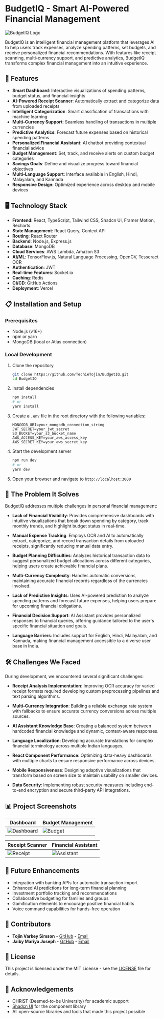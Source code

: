 # BudgetIQ - Smart AI-Powered Financial Management

![BudgetIQ Logo](https://raw.githubusercontent.com/TechieTojin/BudgetIQ/main/public/logo.png)

BudgetIQ is an intelligent financial management platform that leverages AI to help users track expenses, analyze spending patterns, set budgets, and receive personalized financial recommendations. With features like receipt scanning, multi-currency support, and predictive analytics, BudgetIQ transforms complex financial management into an intuitive experience.

## 🌟 Features

- **Smart Dashboard**: Interactive visualizations of spending patterns, budget status, and financial insights
- **AI-Powered Receipt Scanner**: Automatically extract and categorize data from uploaded receipts
- **Intelligent Categorization**: Smart classification of transactions with machine learning
- **Multi-Currency Support**: Seamless handling of transactions in multiple currencies
- **Predictive Analytics**: Forecast future expenses based on historical spending patterns
- **Personalized Financial Assistant**: AI chatbot providing contextual financial advice
- **Budget Management**: Set, track, and receive alerts on custom budget categories
- **Savings Goals**: Define and visualize progress toward financial objectives
- **Multi-Language Support**: Interface available in English, Hindi, Malayalam, and Kannada
- **Responsive Design**: Optimized experience across desktop and mobile devices

## 🖥️ Technology Stack

- **Frontend**: React, TypeScript, Tailwind CSS, Shadcn UI, Framer Motion, Recharts
- **State Management**: React Query, Context API
- **Routing**: React Router
- **Backend**: Node.js, Express.js
- **Database**: MongoDB
- **Cloud Services**: AWS Lambda, Amazon S3
- **AI/ML**: TensorFlow.js, Natural Language Processing, OpenCV, Tesseract OCR
- **Authentication**: JWT
- **Real-time Features**: Socket.io
- **Caching**: Redis
- **CI/CD**: GitHub Actions
- **Deployment**: Vercel

## 📋 Installation and Setup

### Prerequisites

- Node.js (v16+)
- npm or yarn
- MongoDB (local or Atlas connection)

### Local Development

1. Clone the repository
   ```bash
   git clone https://github.com/TechieTojin/BudgetIQ.git
   cd BudgetIQ
   ```

2. Install dependencies
   ```bash
   npm install
   # or
   yarn install
   ```

3. Create a `.env` file in the root directory with the following variables:
   ```
   MONGODB_URI=your_mongodb_connection_string
   JWT_SECRET=your_jwt_secret
   S3_BUCKET=your_s3_bucket_name
   AWS_ACCESS_KEY=your_aws_access_key
   AWS_SECRET_KEY=your_aws_secret_key
   ```

4. Start the development server
   ```bash
   npm run dev
   # or
   yarn dev
   ```

5. Open your browser and navigate to `http://localhost:3000`

## 🤝 The Problem It Solves

BudgetIQ addresses multiple challenges in personal financial management:

- **Lack of Financial Visibility**: Provides comprehensive dashboards with intuitive visualizations that break down spending by category, track monthly trends, and highlight budget status in real-time.

- **Manual Expense Tracking**: Employs OCR and AI to automatically extract, categorize, and record transaction details from uploaded receipts, significantly reducing manual data entry.

- **Budget Planning Difficulties**: Analyzes historical transaction data to suggest personalized budget allocations across different categories, helping users create achievable financial plans.

- **Multi-Currency Complexity**: Handles automatic conversions, maintaining accurate financial records regardless of the currencies involved.

- **Lack of Predictive Insights**: Uses AI-powered prediction to analyze spending patterns and forecast future expenses, helping users prepare for upcoming financial obligations.

- **Financial Decision Support**: AI Assistant provides personalized responses to financial queries, offering guidance tailored to the user's specific financial situation and goals.

- **Language Barriers**: Includes support for English, Hindi, Malayalam, and Kannada, making financial management accessible to a diverse user base in India.

## 🛠️ Challenges We Faced

During development, we encountered several significant challenges:

- **Receipt Analysis Implementation**: Improving OCR accuracy for varied receipt formats required developing custom preprocessing pipelines and text parsing algorithms.

- **Multi-Currency Integration**: Building a reliable exchange rate system with fallbacks to ensure accurate currency conversions across multiple sources.

- **AI Assistant Knowledge Base**: Creating a balanced system between hardcoded financial knowledge and dynamic, context-aware responses.

- **Language Localization**: Developing accurate translations for complex financial terminology across multiple Indian languages.

- **React Component Performance**: Optimizing data-heavy dashboards with multiple charts to ensure responsive performance across devices.

- **Mobile Responsiveness**: Designing adaptive visualizations that transform based on screen size to maintain usability on smaller devices.

- **Data Security**: Implementing robust security measures including end-to-end encryption and secure third-party API integrations.

## 📊 Project Screenshots

| Dashboard | Budget Management |
|-----------|-------------------|
| ![Dashboard](https://raw.githubusercontent.com/TechieTojin/BudgetIQ/main/screenshots/dashboard.png) | ![Budget](https://raw.githubusercontent.com/TechieTojin/BudgetIQ/main/screenshots/budget.png) |

| Receipt Scanner | Financial Assistant |
|-----------------|---------------------|
| ![Receipt](https://raw.githubusercontent.com/TechieTojin/BudgetIQ/main/screenshots/receipt.png) | ![Assistant](https://raw.githubusercontent.com/TechieTojin/BudgetIQ/main/screenshots/assistant.png) |

## 📝 Future Enhancements

- Integration with banking APIs for automatic transaction import
- Enhanced AI predictions for long-term financial planning
- Investment portfolio tracking and recommendations
- Collaborative budgeting for families and groups
- Gamification elements to encourage positive financial habits
- Voice command capabilities for hands-free operation

## 👥 Contributors

- **Tojin Varkey Simson** - [GitHub](https://github.com/TechieTojin) - [Email](mailto:tojinsimson28@gmail.com)
- **Jaiby Mariya Joseph** - [GitHub](https://github.com/jaiby) - [Email](mailto:jaiby.joseph2003@gmail.com)

## 📜 License

This project is licensed under the MIT License - see the [LICENSE](LICENSE) file for details.

## 🙏 Acknowledgements

- CHRIST (Deemed-to-be University) for academic support
- [Shadcn UI](https://ui.shadcn.com/) for the component library
- All open-source libraries and tools that made this project possible
